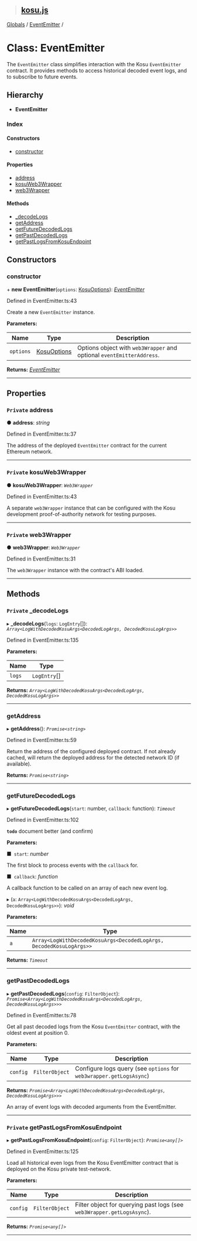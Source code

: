 > ## [kosu.js](../README.md)

[Globals](../globals.md) / [EventEmitter](eventemitter.md) /

# Class: EventEmitter

The `EventEmitter` class simplifies interaction with the Kosu `EventEmitter`
contract. It provides methods to access historical decoded event logs, and
to subscribe to future events.

## Hierarchy

* **EventEmitter**

### Index

#### Constructors

* [constructor](eventemitter.md#constructor)

#### Properties

* [address](eventemitter.md#private-address)
* [kosuWeb3Wrapper](eventemitter.md#private-kosuweb3wrapper)
* [web3Wrapper](eventemitter.md#private-web3wrapper)

#### Methods

* [_decodeLogs](eventemitter.md#private-_decodelogs)
* [getAddress](eventemitter.md#getaddress)
* [getFutureDecodedLogs](eventemitter.md#getfuturedecodedlogs)
* [getPastDecodedLogs](eventemitter.md#getpastdecodedlogs)
* [getPastLogsFromKosuEndpoint](eventemitter.md#private-getpastlogsfromkosuendpoint)

## Constructors

###  constructor

\+ **new EventEmitter**(`options`: [KosuOptions](../interfaces/kosuoptions.md)): *[EventEmitter](eventemitter.md)*

Defined in EventEmitter.ts:43

Create a new `EventEmitter` instance.

**Parameters:**

Name | Type | Description |
------ | ------ | ------ |
`options` | [KosuOptions](../interfaces/kosuoptions.md) | Options object with `web3Wrapper` and optional `eventEmitterAddress`.  |

**Returns:** *[EventEmitter](eventemitter.md)*

___

## Properties

### `Private` address

● **address**: *string*

Defined in EventEmitter.ts:37

The address of the deployed `EventEmitter` contract for the current Ethereum
network.

___

### `Private` kosuWeb3Wrapper

● **kosuWeb3Wrapper**: *`Web3Wrapper`*

Defined in EventEmitter.ts:43

A separate `web3Wrapper` instance that can be configured with the Kosu
development proof-of-authority network for testing purposes.

___

### `Private` web3Wrapper

● **web3Wrapper**: *`Web3Wrapper`*

Defined in EventEmitter.ts:31

The `web3Wrapper` instance with the contract's ABI loaded.

___

## Methods

### `Private` _decodeLogs

▸ **_decodeLogs**(`logs`: `LogEntry`[]): *`Array<LogWithDecodedKosuArgs<DecodedLogArgs, DecodedKosuLogArgs>>`*

Defined in EventEmitter.ts:135

**Parameters:**

Name | Type |
------ | ------ |
`logs` | `LogEntry`[] |

**Returns:** *`Array<LogWithDecodedKosuArgs<DecodedLogArgs, DecodedKosuLogArgs>>`*

___

###  getAddress

▸ **getAddress**(): *`Promise<string>`*

Defined in EventEmitter.ts:59

Return the address of the configured deployed contract. If not already cached,
will return the deployed address for the detected network ID (if available).

**Returns:** *`Promise<string>`*

___

###  getFutureDecodedLogs

▸ **getFutureDecodedLogs**(`start`: number, `callback`: function): *`Timeout`*

Defined in EventEmitter.ts:102

**`todo`** document better (and confirm)

**Parameters:**

■` start`: *number*

The first block to process events with the `callback` for.

■` callback`: *function*

A callback function to be called on an array of each new event log.

▸ (`a`: `Array<LogWithDecodedKosuArgs<DecodedLogArgs, DecodedKosuLogArgs>>`): *void*

**Parameters:**

Name | Type |
------ | ------ |
`a` | `Array<LogWithDecodedKosuArgs<DecodedLogArgs, DecodedKosuLogArgs>>` |

**Returns:** *`Timeout`*

___

###  getPastDecodedLogs

▸ **getPastDecodedLogs**(`config`: `FilterObject`): *`Promise<Array<LogWithDecodedKosuArgs<DecodedLogArgs, DecodedKosuLogArgs>>>`*

Defined in EventEmitter.ts:78

Get all past decoded logs from the Kosu `EventEmitter` contract, with the
oldest event at position 0.

**Parameters:**

Name | Type | Description |
------ | ------ | ------ |
`config` | `FilterObject` | Configure logs query (see `options` for `web3wrapper.getLogsAsync`) |

**Returns:** *`Promise<Array<LogWithDecodedKosuArgs<DecodedLogArgs, DecodedKosuLogArgs>>>`*

An array of event logs with decoded arguments from the EventEmitter.

___

### `Private` getPastLogsFromKosuEndpoint

▸ **getPastLogsFromKosuEndpoint**(`config`: `FilterObject`): *`Promise<any[]>`*

Defined in EventEmitter.ts:125

Load all historical even logs from the Kosu EventEmitter contract that is
deployed on the Kosu private test-network.

**Parameters:**

Name | Type | Description |
------ | ------ | ------ |
`config` | `FilterObject` | Filter object for querying past logs (see `web3Wrapper.getLogsAsync`).  |

**Returns:** *`Promise<any[]>`*

___